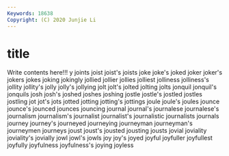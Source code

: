 ```yaml
---
Keywords: 18638
Copyright: (C) 2020 Junjie Li
---
```


# title

Write contents here!!!
y 
joints 
joist 
joist's 
joists 
joke 
joke's
joked 
joker 
joker's 
jokers 
jokes 
joking 
jokingly 
jollied 
jollier 
jollies
jolliest 
jolliness 
jolliness's 
jollity 
jollity's 
jolly 
jolly's 
jollying 
jolt 
jolt's
jolted 
jolting 
jolts 
jonquil 
jonquil's 
jonquils 
josh 
josh's 
joshed 
joshes
joshing 
jostle 
jostle's 
jostled 
jostles 
jostling 
jot 
jot's 
jots 
jotted
jotting 
jotting's 
jottings 
joule 
joule's 
joules 
jounce 
jounce's 
jounced 
jounces
jouncing 
journal 
journal's 
journalese 
journalese's 
journalism 
journalism's 
journalist 
journalist's 
journalistic
journalists 
journals 
journey 
journey's 
journeyed 
journeying 
journeyman 
journeyman's 
journeymen 
journeys
joust 
joust's 
jousted 
jousting 
jousts 
jovial 
joviality 
joviality's 
jovially 
jowl
jowl's 
jowls 
joy 
joy's 
joyed 
joyful 
joyfuller 
joyfullest 
joyfully 
joyfulness
joyfulness's 
joying 
joyless 
